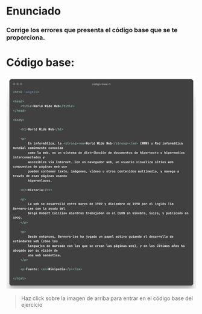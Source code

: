# Enunciado

### Corrige los errores que presenta el código base que se te proporciona.

# Código base:

[![Codigo base](./Media/codigo-base-3.png)](https://github.com/ricaardev/HTML-CSS-Curso-practico-avanzado/blob/master/HTML/Conceptos%20basicos%203/Media/codigo-base-3.html)


> Haz click sobre la imagen de arriba para entrar en el código base del ejercicio